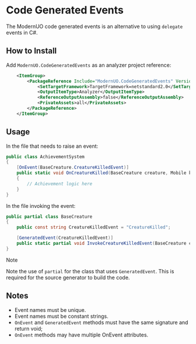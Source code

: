# Code Generated Events

The ModernUO code generated events is an alternative to using `delegate` events in C#.

## How to Install

Add `ModernUO.CodeGeneratedEvents` as an analyzer project reference:

```xml
    <ItemGroup>
        <PackageReference Include="ModernUO.CodeGeneratedEvents" Version="1.0.0">
            <SetTargetFramework>TargetFramework=netstandard2.0</SetTargetFramework>
            <OutputItemType>Analyzer</OutputItemType>
            <ReferenceOutputAssembly>false</ReferenceOutputAssembly>
            <PrivateAssets>all</PrivateAssets>
        </PackageReference>
    </ItemGroup>
```

## Usage

In the file that needs to raise an event:
```cs
public class AchievementSystem
{
    [OnEvent(BaseCreature.CreatureKilledEvent)]
    public static void OnCreatureKilled(BaseCreature creature, Mobile killer)
    {
        // Achievement logic here
    }
}
```

In the file invoking the event:
```cs
public partial class BaseCreature
{
    public const string CreatureKilledEvent = "CreatureKilled";

    [GeneratedEvent(CreatureKilledEvent)]
    public static partial void InvokeCreatureKilledEvent(BaseCreature creature, Mobile killer);
}
```

> [!Note]
> Note the use of `partial` for the class that uses `GeneratedEvent`.
> This is required for the source generator to build the code.

## Notes

- Event names must be unique.
- Event names must be constant strings.
- `OnEvent` and `GeneratedEvent` methods must have the same signature and return void;
- `OnEvent` methods may have multiple OnEvent attributes.
